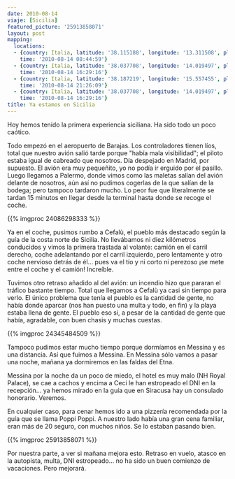 ```yaml
---
date: 2010-08-14
viaje: [Sicilia]
featured_picture: '25913858071'
layout: post
mapping:
  locations:
  - {country: Italia, latitude: '38.115188', longitude: '13.311508', place: Palermo,
    time: '2010-08-14 08:44:59'}
  - {country: Italia, latitude: '38.037708', longitude: '14.019497', place: "Cefal\xFA",
    time: '2010-08-14 16:29:16'}
  - {country: Italia, latitude: '38.187219', longitude: '15.557455', place: Messina,
    time: '2010-08-14 21:26:09'}
  - {country: Italia, latitude: '38.037708', longitude: '14.019497', place: "Cefalú",
    time: '2010-08-14 16:29:16'}
title: Ya estamos en Sicilia
---
```

Hoy hemos tenido la primera experiencia siciliana. Ha sido todo un poco caótico.

Todo empezó en el aeropuerto de Barajas. Los controladores tienen líos, total que nuestro avión salió tarde porque "había mala visibilidad"; el piloto estaba igual de cabreado que nosotros. Día despejado en Madrid, por supuesto. El avión era muy pequeñito, yo no podía ir erguido por el pasillo. Luego llegamos a Palermo, donde vimos como las maletas salían del avión delante de nosotros, aún así no pudimos cogerlas de la que salían de la bodega; pero tampoco tardaron mucho. Lo peor fue que literalmente se tardan 15 minutos en llegar desde la terminal hasta donde se recoge el coche.

{{% imgproc 24086298333 %}}

Ya en el coche, pusimos rumbo a Cefalù, el pueblo más destacado según la guía de la costa norte de Sicilia. No llevábamos ni diez kilómetros conducidos y vimos la primera trastada al volante: camión en el carril derecho, coche adelantando por el carril izquierdo, pero lentamente y otro coche nervioso detrás de él... pues va el tío y ni corto ni perezoso ¡se mete entre el coche y el camión! Increíble.

Tuvimos otro retraso añadido al del avión: un incendio hizo que pararan el tráfico bastante tiempo. Total que llegamos a Cefalù ya casi sin tiempo para verlo. El único problema que tenía el pueblo es la cantidad de gente, no había donde aparcar (nos han puesto una multa y todo, en fin) y la playa estaba llena de gente. El pueblo eso sí, a pesar de la cantidad de gente que había, agradable, con buen chasis y muchas cuestas.

{{% imgproc 24345484509 %}}

Tampoco pudimos estar mucho tiempo porque dormíamos en Messina y es una distancia. Así que fuimos a Messina. En Messina sólo vamos a pasar una noche, mañana ya dormiremos en las faldas del Etna.

Messina por la noche da un poco de miedo, el hotel es muy malo (NH Royal Palace), se cae a cachos y encima a Ceci le han estropeado el DNI en la recepción... ya hemos mirado en la guía que en Siracusa hay un consulado honorario. Veremos.

En cualquier caso, para cenar hemos ido a una pizzería recomendada por la guía que se llama Poppi Poppi. A nuestro lado había una gran cena familiar, eran más de 20 seguro, con muchos niños. Se lo estaban pasando bien.

{{% imgproc 25913858071 %}}

Por nuestra parte, a ver si mañana mejora esto. Retraso en vuelo, atasco en la autopista, multa, DNI estropeado... no ha sido un buen comienzo de vacaciones. Pero mejorará.